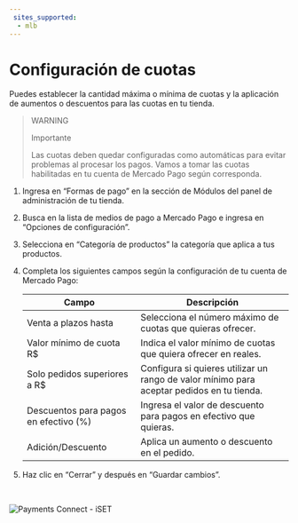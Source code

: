 ```yaml
---
 sites_supported:
  - mlb
---
```


# Configuración de cuotas

Puedes establecer la cantidad máxima o mínima de cuotas y la aplicación de aumentos o descuentos para las cuotas en tu tienda.

> WARNING
>
> Importante
>
> Las cuotas deben quedar configuradas como automáticas para evitar problemas al procesar los pagos. Vamos a tomar las cuotas habilitadas en tu cuenta de Mercado Pago según corresponda.

1. Ingresa en “Formas de pago” en la sección de Módulos del panel de administración de tu tienda. 
2. Busca en la lista de medios de pago a Mercado Pago e ingresa en “Opciones de configuración”.
3. Selecciona en “Categoría de productos” la categoría que aplica a tus productos. 
4. Completa los siguientes campos según la configuración de tu cuenta de Mercado Pago:

    | Campo | Descripción |
    | --- | --- |
    | Venta a plazos hasta | Selecciona el número máximo de cuotas que quieras ofrecer. |
    | Valor mínimo de cuota R$ | Indica el valor mínimo de cuotas que quiera ofrecer en reales. |
    | Solo pedidos superiores a R$ | Configura si quieres utilizar un rango de valor mínimo para aceptar pedidos en tu tienda. |
    | Descuentos para pagos en efectivo (%) | Ingresa el valor de descuento para pagos en efectivo que quieras. |
    | Adición/Descuento | Aplica un aumento o descuento en el pedido. | 

5. Haz clic en “Cerrar” y después en “Guardar cambios”.
<p>&nbsp;</p>

![Payments Connect - iSET](/images/iset/iset_configuration_installments_6.gif)
<p>&nbsp;</p>